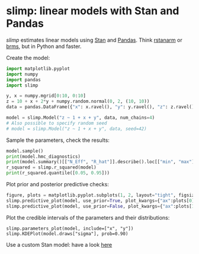 # slimp: linear models with Stan and Pandas

*slimp* estimates linear models using [Stan](https://mc-stan.org/) and [Pandas](https://pandas.pydata.org/). Think [rstanarm](https://mc-stan.org/rstanarm/) or [brms](https://mc-stan.org/users/interfaces/brms), but in Python and faster.

Create the model:

```python
import matplotlib.pyplot
import numpy
import pandas
import slimp

y, x = numpy.mgrid[0:10, 0:10]
z = 10 + x + 2*y + numpy.random.normal(0, 2, (10, 10))
data = pandas.DataFrame({"x": x.ravel(), "y": y.ravel(), "z": z.ravel()})

model = slimp.Model("z ~ 1 + x + y", data, num_chains=4)
# Also possible to specify random seed
# model = slimp.Model("z ~ 1 + x + y", data, seed=42)
```

Sample the parameters, check the results:

```python
model.sample()
print(model.hmc_diagnostics)
print(model.summary()[["N_Eff", "R_hat"]].describe().loc[["min", "max"], :])
r_squared = slimp.r_squared(model)
print(r_squared.quantile([0.05, 0.95]))
```

Plot prior and posterior predictive checks:

```python
figure, plots = matplotlib.pyplot.subplots(1, 2, layout="tight", figsize=(8, 4))
slimp.predictive_plot(model, use_prior=True, plot_kwargs={"ax":plots[0]})
slimp.predictive_plot(model, use_prior=False, plot_kwargs={"ax":plots[1]})
```

Plot the credible intervals of the parameters and their distributions:

```
slimp.parameters_plot(model, include=["x", "y"])
slimp.KDEPlot(model.draws["sigma"], prob=0.90)
```

Use a custom Stan model: have a look [here](custom_model_example/README.md)
